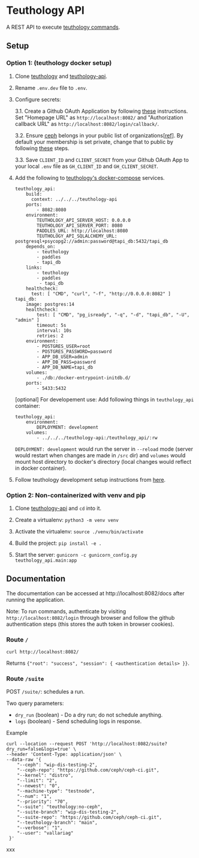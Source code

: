 # Teuthology API

A REST API to execute [teuthology commands](https://docs.ceph.com/projects/teuthology/en/latest/commands/list.html).

## Setup

### Option 1: (teuthology docker setup)

1. Clone [teuthology](https://github.com/ceph/teuthology) and [teuthology-api](https://github.com/ceph/teuthology-api).
2. Rename `.env.dev` file to `.env`.
3. Configure secrets:

   3.1. Create a Github OAuth Application by following [these](https://docs.github.com/en/apps/oauth-apps/building-oauth-apps/creating-an-oauth-app) instructions. Set "Homepage URL" as `http://localhost:8082/` and "Authorization callback URL" as `http://localhost:8082/login/callback/`.

   3.2. Ensure [ceph](https://github.com/ceph) belongs in your public list of organizations[[ref](https://docs.github.com/en/account-and-profile/setting-up-and-managing-your-personal-account-on-github/managing-your-membership-in-organizations/about-organization-membership)]. By default your membership is set private, change that to public by following [these](https://docs.github.com/en/account-and-profile/setting-up-and-managing-your-personal-account-on-github/managing-your-membership-in-organizations/publicizing-or-hiding-organization-membership) steps.

   3.3. Save `CLIENT_ID` and `CLIENT_SECRET` from your Github OAuth App to your local `.env` file as `GH_CLIENT_ID` and `GH_CLIENT_SECRET`.

4. Add the following to [teuthology's docker-compose](https://github.com/ceph/teuthology/blob/main/docs/docker-compose/docker-compose.yml) services.

    ```
    teuthology_api:
        build:
          context: ../../../teuthology-api
        ports:
            - 8082:8080
        environment:
            TEUTHOLOGY_API_SERVER_HOST: 0.0.0.0
            TEUTHOLOGY_API_SERVER_PORT: 8080
            PADDLES_URL: http://localhost:8080
            TEUTHOLOGY_API_SQLALCHEMY_URL: postgresql+psycopg2://admin:password@tapi_db:5432/tapi_db
        depends_on:
            - teuthology
            - paddles
            - tapi_db
        links:
            - teuthology
            - paddles
             - tapi_db
        healthcheck:
          test: [ "CMD", "curl", "-f", "http://0.0.0.0:8082" ]
    tapi_db:
        image: postgres:14
        healthcheck:
            test: [ "CMD", "pg_isready", "-q", "-d", "tapi_db", "-U", "admin" ]
            timeout: 5s
            interval: 10s
            retries: 2
        environment:
            - POSTGRES_USER=root
            - POSTGRES_PASSWORD=password
            - APP_DB_USER=admin
            - APP_DB_PASS=password
            - APP_DB_NAME=tapi_db
        volumes:
            - ./db:/docker-entrypoint-initdb.d/
        ports:
            - 5433:5432
    ```
    [optional] For developement use:
    Add following things in `teuthology_api` container:
    ```
    teuthology_api:
        environment:
            DEPLOYMENT: development
        volumes:
            - ../../../teuthology-api:/teuthology_api/:rw
    ```
    `DEPLOYMENT: development` would run the server in `--reload` mode (server would restart when changes are made in `/src` dir) and `volumes` would mount host directory to docker's directory (local changes would reflect in docker container).

5. Follow teuthology development setup instructions from [here](https://github.com/ceph/teuthology/tree/main/docs/docker-compose).

### Option 2: Non-containerized with venv and pip

1. Clone [teuthology-api](https://github.com/ceph/teuthology-api) and `cd` into it.

2. Create a virtualenv: `python3 -m venv venv`

3. Activate the virtualenv: `source ./venv/bin/activate`

4. Build the project: `pip install -e .`

5. Start the server: `gunicorn -c gunicorn_config.py teuthology_api.main:app`

## Documentation

The documentation can be accessed at http://localhost:8082/docs after running the application.

Note: To run commands, authenticate by visiting `http://localhost:8082/login` through browser and follow the github authentication steps (this stores the auth token in browser cookies).

### Route `/`

```
curl http://localhost:8082/
```
Returns `{"root": "success", "session": { <authentication details> }}`.

### Route `/suite`

POST `/suite/`: schedules a run.

Two query parameters:
- `dry_run` (boolean) - Do a dry run; do not schedule anything.
- `logs` (boolean) - Send scheduling logs in response.

Example

    curl --location --request POST 'http://localhost:8082/suite?dry_run=false&logs=true' \
    --header 'Content-Type: application/json' \
    --data-raw '{
        "--ceph": "wip-dis-testing-2",
        "--ceph-repo": "https://github.com/ceph/ceph-ci.git",
        "--kernel": "distro",
        "--limit": "2",
        "--newest": "0",
        "--machine-type": "testnode",
        "--num": "1",
        "--priority": "70",
        "--suite": "teuthology:no-ceph",
        "--suite-branch": "wip-dis-testing-2",
        "--suite-repo": "https://github.com/ceph/ceph-ci.git",
        "--teuthology-branch": "main",
        "--verbose": "1",
        "--user": "vallariag"
     }'

xxx
